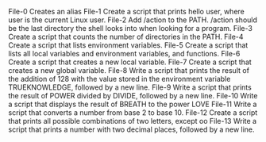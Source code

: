 File-0 Creates an alias
File-1 Create a script that prints hello user, where user is the current Linux user.
File-2 Add /action to the PATH. /action should be the last directory the shell looks into when looking for a program.
File-3 Create a script that counts the number of directories in the PATH.
File-4 Create a script that lists environment variables.
File-5 Create a script that lists all local variables and environment variables, and functions.
File-6 Create a script that creates a new local variable.
File-7 Create a script that creates a new global variable.
File-8 Write a script that prints the result of the addition of 128 with the value stored in the environment variable TRUEKNOWLEDGE, followed by a new line.
File-9 Write a script that prints the result of POWER divided by DIVIDE, followed by a new line.
File-10 Write a script that displays the result of BREATH to the power LOVE
File-11 Write a script that converts a number from base 2 to base 10.
File-12 Create a script that prints all possible combinations of two letters, except oo
File-13 Write a script that prints a number with two decimal places, followed by a new line.
